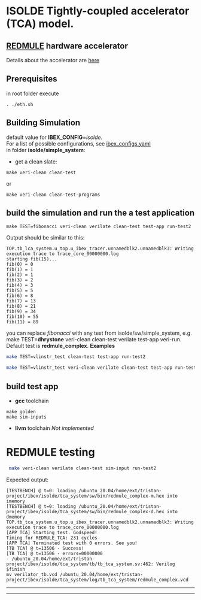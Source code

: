 # ISOLDE Tightly-coupled accelerator (TCA) model.
## [REDMULE](https://github.com/ISOLDE-Project/redmule) hardware accelerator
Details about the accelerator are [here](https://github.com/ISOLDE-Project/redmule?tab=readme-ov-file#redmule)
## Prerequisites
in root folder execute
```
. ./eth.sh
```
## Building Simulation
default value for **IBEX_CONFIG**=*isolde*.  
For a list of possible configurations, see [ibex_configs.yaml](../../ibex_configs.yaml)  
in folder **isolde/simple_system**:  
* get a clean slate:
```
make veri-clean clean-test
```
or
```
make veri-clean clean-test-programs
```

## build the simulation and run the a test application
```
make TEST=fibonacci veri-clean verilate clean-test test-app run-test2
``` 
Output should be similar to this:  
```
TOP.tb_lca_system.u_top.u_ibex_tracer.unnamedblk2.unnamedblk3: Writing execution trace to trace_core_00000000.log
starting fib(15)...
fib(0) = 0
fib(1) = 1
fib(2) = 1
fib(3) = 2
fib(4) = 3
fib(5) = 5
fib(6) = 8
fib(7) = 13
fib(8) = 21
fib(9) = 34
fib(10) = 55
fib(11) = 89
```
you can replace *fibonacci* with any test from isolde/sw/simple_system, e.g. make TEST=**dhrystone** veri-clean clean-test  verilate  test-app veri-run.  
Default test is **redmule_complex**.
**Examples**  
```sh
make TEST=vlinstr_test clean-test test-app run-test2

make TEST=vlinstr_test veri-clean verilate clean-test test-app run-test2
```

## build test app
* **gcc** toolchain
```
make golden
make sim-inputs
```
* **llvm** toolchain
*Not implemented*
 
# REDMULE testing
```sh
 make veri-clean verilate clean-test sim-input run-test2
```
Expected output:
```
[TESTBENCH] @ t=0: loading /ubuntu_20.04/home/ext/tristan-project/ibex/isolde/tca_system/sw/bin/redmule_complex-m.hex into imemory
[TESTBENCH] @ t=0: loading /ubuntu_20.04/home/ext/tristan-project/ibex/isolde/tca_system/sw/bin/redmule_complex-d.hex into dmemory
TOP.tb_tca_system.u_top.u_ibex_tracer.unnamedblk2.unnamedblk3: Writing execution trace to trace_core_00000000.log
[APP TCA] Starting test. Godspeed!
Timing for REDMULE_TCA: 231 cycles
[APP TCA] Terminated test with 0 errors. See you!
[TB TCA] @ t=13506 - Success!
[TB TCA] @ t=13506 - errors=00000000
- /ubuntu_20.04/home/ext/tristan-project/ibex/isolde/tca_system/tb/tb_tca_system.sv:462: Verilog $finish
mv verilator_tb.vcd /ubuntu_20.04/home/ext/tristan-project/ibex/isolde/tca_system/log/tb_tca_system/redmule_complex.vcd
```

---  
---
